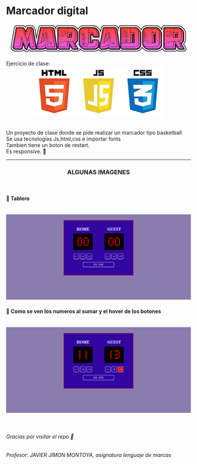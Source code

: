 <h1>Marcador digital</h1>
<div align="center">
  <img src="img/banner.png" alt="titulo">
</div>
<br>
Ejercicio de clase: 
<br>
<div align="center">
  <img src="img/htmls_css_js-removebg-preview.png" alt="banner">
</div>

<br>

Un proyecto de clase donde se pide realizar un marcador tipo basketball<br>
Se usa tecnologias Js,html,css e importar fonts<br>
Tambien tiene un boton de restart.  <br>
Es responsive. 🧮
<br>
<hr>
<div align="center">
<h3>ALGUNAS IMAGENES </h3>  <br>
<h4 align= "left"> 🔵 Tablero </h4>  <br>
  <img src="img/marcador.png" alt="im1">  <br>
  <h4 align= "left"> 🔵 Como se ven los numeros al sumar y el hover de los botones</h4>  <br>
  <img src="img/puntuacion.png" alt="im2"> <br>
</div>

  
<br>
<br>
<h6>Gracias por visitar el repo 🚀 </h6>
<h6>Profesor: JAVIER JIMON MONTOYA, asignatura lenguaje de marcas</h6>

